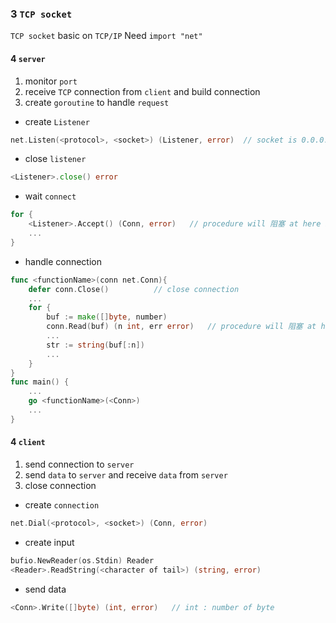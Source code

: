 ### 3  `TCP socket` 
`TCP socket` basic on `TCP/IP` 
Need `import "net"` 



#### 4   `server` 
1. monitor `port` 
2. receive `TCP` connection from `client` and build connection
3. create `goroutine` to handle `request` 

* create `Listener` 
```go
net.Listen(<protocol>, <socket>) (Listener, error)	// socket is 0.0.0.0:<port>
```

* close `listener` 
```go
<Listener>.close() error
```

* wait `connect` 
```go
for {
	<Listener>.Accept() (Conn, error)	// procedure will 阻塞 at here before receive connection
	...
}
```

* handle connection
```go
func <functionName>(conn net.Conn){
	defer conn.Close()			// close connection
	...
	for {
		buf := make([]byte, number)
		conn.Read(buf) (n int, err error)	// procedure will 阻塞 at here before receive data
		...
		str := string(buf[:n])
		...
	}
}
func main() {
	...
	go <functionName>(<Conn>)
	...
}
```



#### 4   `client` 
1. send connection to `server` 
2. send `data` to `server` and receive `data` from `server` 
3. close connection

* create `connection` 
```go
net.Dial(<protocol>, <socket>) (Conn, error)
```

* create input
```go
bufio.NewReader(os.Stdin) Reader
<Reader>.ReadString(<character of tail>) (string, error)
```

* send data
```go
<Conn>.Write([]byte) (int, error)	// int : number of byte
```

